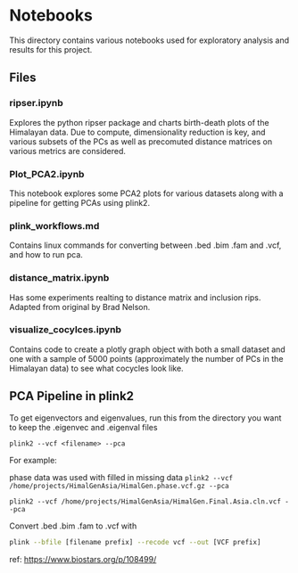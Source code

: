 # Notebooks

This directory contains various notebooks used for exploratory analysis and results for this project.

## Files

### ripser.ipynb

Explores the python ripser package and charts birth-death plots 
of the Himalayan data. Due to compute, dimensionality reduction is
key, and various subsets of the PCs as well as precomuted distance
matrices on various metrics are considered.

### Plot_PCA2.ipynb

This notebook explores some PCA2 plots for various datasets along 
with a pipeline for getting PCAs using plink2.

### plink_workflows.md

Contains linux commands for converting between .bed .bim .fam and .vcf,
and how to run pca.

### distance_matrix.ipynb

Has some experiments realting to distance matrix and inclusion rips.
Adapted from original by Brad Nelson.

### visualize_cocylces.ipynb

Contains code to create a plotly graph object with both a small dataset and
one with a sample of 5000 points (approximately the number of PCs in the
Himalayan data) to see what cocycles look like.


## PCA Pipeline in plink2

To get eigenvectors and eigenvalues, run this from the directory you want to keep the .eigenvec and .eigenval files


`plink2 --vcf <filename> --pca`

For example:

phase data was used with filled in missing data
`plink2 --vcf /home/projects/HimalGenAsia/HimalGen.phase.vcf.gz --pca`

`plink2 --vcf /home/projects/HimalGenAsia/HimalGen.Final.Asia.cln.vcf --pca`


Convert .bed .bim .fam to .vcf with 

```bash
plink --bfile [filename prefix] --recode vcf --out [VCF prefix]
```

ref: https://www.biostars.org/p/108499/
